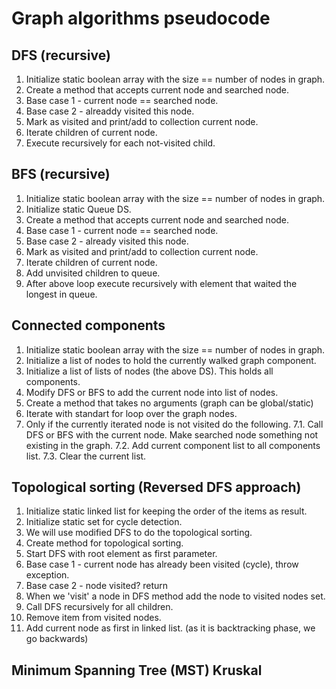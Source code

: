 # Graph algorithms pseudocode

## DFS (recursive)
1. Initialize static boolean array with the size == number of nodes in graph.
2. Create a method that accepts current node and searched node.
3. Base case 1 - current node == searched node.
4. Base case 2 - alreaddy visited this node.
5. Mark as visited and print/add to collection current node.
6. Iterate children of current node.
7. Execute recursively for each not-visited child.

## BFS (recursive)
1. Initialize static boolean array with the size == number of nodes in graph.
2. Initialize static Queue DS.
3. Create a method that accepts current node and searched node.
4. Base case 1 - current node == searched node.
5. Base case 2 - already visited this node.
6. Mark as visited and print/add to collection current node.
7. Iterate children of current node.
8. Add unvisited children to queue.
9. After above loop execute recursively with element that waited the longest in queue.

## Connected components
1. Initialize static boolean array with the size == number of nodes in graph.
2. Initialize a list of nodes to hold the currently walked graph component.
3. Initialize a list of lists of nodes (the above DS). This holds all components.
4. Modify DFS or BFS to add the current node into list of nodes.
5. Create a method that takes no arguments (graph can be global/static)
6. Iterate with standart for loop over the graph nodes.
7. Only if the currently iterated node is not visited do the following.
  7.1. Call DFS or BFS with the current node. Make searched node something not existing in the graph.
  7.2. Add current component list to all components list.
  7.3. Clear the current list.
  
## Topological sorting (Reversed DFS approach)
1. Initialize static linked list for keeping the order of the items as result.
2. Initialize static set for cycle detection.
3. We will use modified DFS to do the topological sorting.
4. Create method for topological sorting.
5. Start DFS with root element as first parameter.
6. Base case 1 - current node has already been visited (cycle), throw exception.
7. Base case 2 - node visited? return
8. When we 'visit' a node in DFS method add the node to visited nodes set.
9. Call DFS recursively for all children.
10. Remove item from visited nodes.
11. Add current node as first in linked list. (as it is backtracking phase, we go backwards)

## Minimum Spanning Tree (MST) Kruskal

